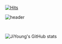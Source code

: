 [![Hits](https://hits.seeyoufarm.com/api/count/incr/badge.svg?url=https%3A%2F%2Fgithub.com%2Fge4621&count_bg=%2332F3F8&title_bg=%23555555&icon=&icon_color=%23E7E7E7&title=GITHUB&edge_flat=false)](https://hits.seeyoufarm.com)

![header](https://capsule-render.vercel.app/api?type=waving&color=auto&height=300&width=auto&section=header&text=Welcome%20to%20JiYoung's%20GitHub%20🖐️&fontSize=35&animation=fadeIn&fontAlignY=38)

<br>


![JiYoung's GitHub stats](https://github-readme-stats.vercel.app/api?username=ge4621&count_private=true)


<!--
**ge4621/ge4621** is a ✨ _special_ ✨ repository because its `README.md` (this file) appears on your GitHub profile.

Here are some ideas to get you started:

- 🔭 I’m currently working on ...
- 🌱 I’m currently learning ...
- 👯 I’m looking to collaborate on ...
- 🤔 I’m looking for help with ...
- 💬 Ask me about ...
- 📫 How to reach me: ...
- 😄 Pronouns: ...
- ⚡ Fun fact: ...
-->
